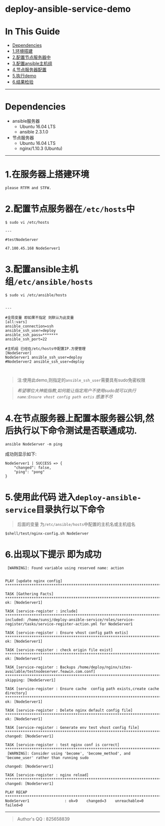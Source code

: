 # deploy-ansible-service-demo



In This Guide
===

* [Dependencies](#0)
* [1.环境搭建](#1)
* [2.配置节点服务器中](#2)
* [3.配置ansible主机组](#3)
* [4.节点服务器配置](#4)
* [5.执行demo](#5)
* [6.结果检验](#6)

---

<span id="0">Dependencies</span>
===
* ansible服务器
    * Ubuntu 16.04 LTS
    * ansible 2.3.1.0
* 节点服务器
    * Ubuntu 16.04 LTS
    * nginx/1.10.3 (Ubuntu)

---

<span id="1">1.在服务器上搭建环境</span>
=======================
```
please RTFM and STFW.

```

<span id="2">2.配置节点服务器在`/etc/hosts`中</span>
================
```
$ sudo vi /etc/hosts

---

#testNodeServer

47.100.45.168 NodeServer1

```

<span id="3">3.配置ansible主机组`/etc/ansible/hosts`</span>
===============
```
$ sudo vi /etc/ansible/hosts


---

#全局变量 即如果不指定 则默认为此变量
[all:vars]
ansible_connection=ssh
ansible_ssh_user=deploy
ansible_ssh_pass=*******
ansible_ssh_port=22

#主机组 已经在/etc/hosts中配置IP.方便管理
[NodeServer]
NodeServer1 ansible_ssh_user=deploy
#NodeServer2 ansible_ssh_user=deploy



```
>注:使用此demo,则指定的`ansible_ssh_user`需要具有sudo免密权限

>*希望哪位大神能指教,如何能让指定用户不使用sudo就可以执行`name:Ensure vhost config path extis` 感激不尽*


<span id="4">4.在节点服务器上配置本服务器公钥,然后执行以下命令测试是否联通成功.</span>
======
```
ansible NodeServer -m ping

```

成功则显示如下:

```
NodeServer1 | SUCCESS => {
    "changed": false, 
    "ping": "pong"
}
```

<span id="5">5.使用此代码 进入`deploy-ansible-service`目录执行以下命令</span>
===

>后面的变量 为`/etc/ansible/hosts`中配置的主机名或主机组名
```
$shell/test/nginx-config.sh NodeServer

```
<span id="6">6.出现以下提示 即为成功</span>
======

```
 [WARNING]: Found variable using reserved name: action


PLAY [update nginx config] **************************************************************************************************************************************************************************************

TASK [Gathering Facts] ******************************************************************************************************************************************************************************************
ok: [NodeServer1]

TASK [service-register : include] *******************************************************************************************************************************************************************************
included: /home/sunsj/deploy-ansible-service/roles/service-register/tasks/service-register-action.yml for NodeServer1

TASK [service-register : Ensure vhost config path extis] ********************************************************************************************************************************************************
ok: [NodeServer1]

TASK [service-register : check origin file exist] ***************************************************************************************************************************************************************
ok: [NodeServer1]

TASK [service-register : Backups /home/deploy/nginx/sites-available/testnodeserver.feawin.com.conf] *************************************************************************************************************
skipping: [NodeServer1]

TASK [service-register : Ensure cache  config path exists,create cache directory] *******************************************************************************************************************************
ok: [NodeServer1]

TASK [service-register : Delete nginx default config file] ******************************************************************************************************************************************************
ok: [NodeServer1]

TASK [service-register : Generate env test vhost config file] ***************************************************************************************************************************************************
changed: [NodeServer1]

TASK [service-register : test nginx conf is correct] ************************************************************************************************************************************************************
 [WARNING]: Consider using 'become', 'become_method', and 'become_user' rather than running sudo

changed: [NodeServer1]

TASK [service-register : nginx reload] **************************************************************************************************************************************************************************
changed: [NodeServer1]

PLAY RECAP ******************************************************************************************************************************************************************************************************
NodeServer1                : ok=9    changed=3    unreachable=0    failed=0 

```


------

>Author's QQ : 825658839

